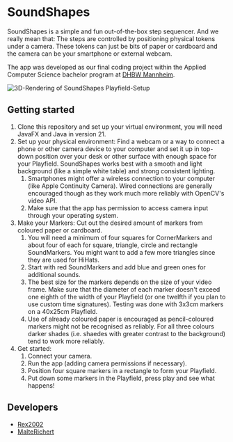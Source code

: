 # SoundShapes
SoundShapes is a simple and fun out-of-the-box step sequencer.
And we really mean that: The steps are controlled by positioning physical tokens under a camera.
These tokens can just be bits of paper or cardboard and the camera can be your smartphone or external webcam.

The app was developed as our final coding project within the Applied Computer Science bachelor program at [DHBW Mannheim](https://dhbw-mannheim.de/).

<img src="https://file.notion.so/f/f/81470b3b-ef5c-4b58-967d-a834a0478708/76e186fd-4bd4-4634-b2d4-f299a6c8cd91/Model_Video-TopDown.png?id=9296fdcb-807f-4cd6-a801-e8eea133ecbf&table=block&spaceId=81470b3b-ef5c-4b58-967d-a834a0478708&expirationTimestamp=1713196800000&signature=HYbKttQ8axbWXSw30bo2uQhO0JZJaOSFFcP9_TpUEd0&downloadName=Model_Video-TopDown.png" alt="3D-Rendering of SoundShapes Playfield-Setup"/>


## Getting started
1. Clone this repository and set up your virtual environment, you will need JavaFX and Java in version 21.
2. Set up your physical environment: Find a webcam or a way to connect a phone or other camera device to your computer
   and set it up in top-down position over your desk or other surface with enough space for your Playfield.
   SoundShapes works best with a smooth and light background (like a simple white table) and strong consistent lighting.
   1. Smartphones might offer a wireless connection to your computer (like Apple Continuity Camera).
       Wired connections are generally encouraged though as they work much more reliably with OpenCV's video API.
   2. Make sure that the app has permission to access camera input through your operating system.
3. Make your Markers: Cut out the desired amount of markers from coloured paper or cardboard.
   1. You will need a minimum of four squares for CornerMarkers and about four of each for square, triangle, circle and rectangle SoundMarkers.
      You might want to add a few more triangles since they are used for HiHats.
   2. Start with red SoundMarkers and add blue and green ones for additional sounds.
   3. The best size for the markers depends on the size of your video frame.
      Make sure that the diameter of each marker doesn't exceed one eighth of the width of your Playfield (or one twelfth if you plan to use custom time signatures).
      Testing was done with 3x3cm markers on a 40x25cm Playfield.
   4. Use of already coloured paper is encouraged as pencil-coloured markers might not be recognised as reliably. For all three colours darker shades  (i.e. shaedes with greater contrast to the background) tend to work more reliably.
4. Get started:
   1. Connect your camera.
   2. Run the app (adding camera permissions if necessary).
   3. Position four square markers in a rectangle to form your Playfield.
   4. Put down some markers in the Playfield, press play and see what happens!


## Developers
- [Rex2002](https://github.com/Rex2002)
- [MalteRichert](https://github.com/MalteRichert)
